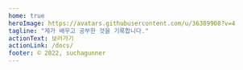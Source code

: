 ```yaml
---
home: true
heroImage: https://avatars.githubusercontent.com/u/36389908?v=4
tagline: "제가 배우고 공부한 것을 기록합니다."
actionText: 보러가기
actionLink: /docs/
footer: © 2022, suchagunner
---
```

